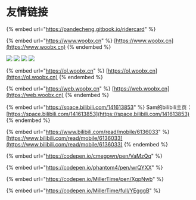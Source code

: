 # 友情链接

{% embed url="https://pandecheng.gitbook.io/ridercard" %}

{% embed url="https://www.woobx.cn" %}
[https://www.woobx.cn](https://www.woobx.cn)
{% endembed %}

![](http://pp.myapp.com/ma\_pic2/0/shot\_52500979\_1\_1651843845/0) ![](http://pp.myapp.com/ma\_pic2/0/shot\_52500979\_2\_1651843845/0) ![](http://pp.myapp.com/ma\_pic2/0/shot\_52500979\_3\_1651843845/0) ![](http://pp.myapp.com/ma\_pic2/0/shot\_52500979\_4\_1651843845/0)

{% embed url="https://ol.woobx.cn" %}
[https://ol.woobx.cn](https://ol.woobx.cn)
{% endembed %}

{% embed url="https://web.woobx.cn" %}
[https://web.woobx.cn](https://web.woobx.cn)
{% endembed %}

{% embed url="https://space.bilibili.com/141613853" %}
Sam的bilibili主页：[https://space.bilibili.com/141613853](https://space.bilibili.com/141613853)
{% endembed %}

{% embed url="https://www.bilibili.com/read/mobile/6136033" %}
[https://www.bilibili.com/read/mobile/6136033](https://www.bilibili.com/read/mobile/6136033)
{% endembed %}

{% embed url="https://codepen.io/cmegown/pen/VaMzQq" %}

{% embed url="https://codepen.io/phantom4/pen/wrQYXX" %}

{% embed url="https://codepen.io/MillerTime/pen/XgpNwb" %}

{% embed url="https://codepen.io/MillerTime/full/YEgggB" %}
